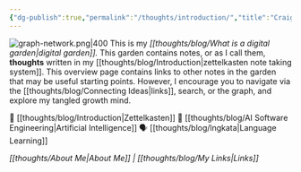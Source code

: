```yaml
---
{"dg-publish":true,"permalink":"/thoughts/introduction/","title":"Craig's Digital Garden","tags":["refactored","blogged","zettelkasten","gardenEntry"],"created":"2025-08-27T06:54:48.266+01:00","updated":"2025-09-21T20:14:40.266+01:00"}
---
```


![graph-network.png|400](/img/user/IMAGES/graph-network.png)
This is my _[[thoughts/blog/What is a digital garden\|digital garden]]._ This garden contains notes, or as I call them, **thoughts** written in my [[thoughts/blog/Introduction\|zettelkasten note taking system]]. This overview page contains links to other notes in the garden that may be useful starting points. However, I encourage you to navigate via the [[thoughts/blog/Connecting Ideas\|links]], search, or the graph, and explore my tangled growth mind.

📝 [[thoughts/blog/Introduction\|Zettelkasten]]
🤖 [[thoughts/blog/AI Software Engineering\|Artificial Intelligence]]
🗣️ [[thoughts/blog/lngkata\|Language Learning]]

*[[thoughts/About Me\|About Me]] | [[thoughts/blog/My Links\|Links]]*